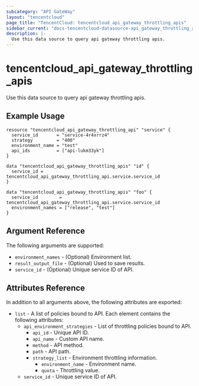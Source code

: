 ```yaml
---
subcategory: "API GateWay"
layout: "tencentcloud"
page_title: "TencentCloud: tencentcloud_api_gateway_throttling_apis"
sidebar_current: "docs-tencentcloud-datasource-api_gateway_throttling_apis"
description: |-
  Use this data source to query api gateway throttling apis.
---
```


# tencentcloud_api_gateway_throttling_apis

Use this data source to query api gateway throttling apis.

## Example Usage

```hcl
resource "tencentcloud_api_gateway_throttling_api" "service" {
  service_id       = "service-4r4xrrz4"
  strategy         = "400"
  environment_name = "test"
  api_ids          = ["api-lukm33yk"]
}

data "tencentcloud_api_gateway_throttling_apis" "id" {
  service_id = tencentcloud_api_gateway_throttling_api.service.service_id
}

data "tencentcloud_api_gateway_throttling_apis" "foo" {
  service_id        = tencentcloud_api_gateway_throttling_api.service.service_id
  environment_names = ["release", "test"]
}
```

## Argument Reference

The following arguments are supported:

* `environment_names` - (Optional) Environment list.
* `result_output_file` - (Optional) Used to save results.
* `service_id` - (Optional) Unique service ID of API.

## Attributes Reference

In addition to all arguments above, the following attributes are exported:

* `list` - A list of policies bound to API. Each element contains the following attributes:
  * `api_environment_strategies` - List of throttling policies bound to API.
    * `api_id` - Unique API ID.
    * `api_name` - Custom API name.
    * `method` - API method.
    * `path` - API path.
    * `strategy_list` - Environment throttling information.
      * `environment_name` - Environment name.
      * `quota` - Throttling value.
  * `service_id` - Unique service ID of API.



